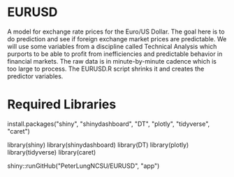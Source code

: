 # EURUSD
A model for exchange rate prices for the Euro/US Dollar. The goal here is to do prediction and see if foreign exchange market prices are predictable. We will use some variables from a discipline called Technical Analysis which purports to be able to profit from inefficiencies and predictable behavior in financial markets. The raw data is in minute-by-minute cadence which is too large to process. The EURUSD.R script shrinks it and creates the predictor variables.

# Required Libraries

install.packages("shiny", "shinydashboard", "DT", "plotly", "tidyverse", "caret")

library(shiny)
library(shinydashboard)
library(DT)
library(plotly)
library(tidyverse)
library(caret)

shiny::runGitHub("PeterLungNCSU/EURUSD", "app") 


